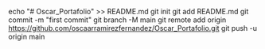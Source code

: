 echo "# Oscar_Portafolio" >> README.md
git init
git add README.md
git commit -m "first commit"
git branch -M main
git remote add origin https://github.com/oscaarramirezfernandez/Oscar_Portafolio.git
git push -u origin main
